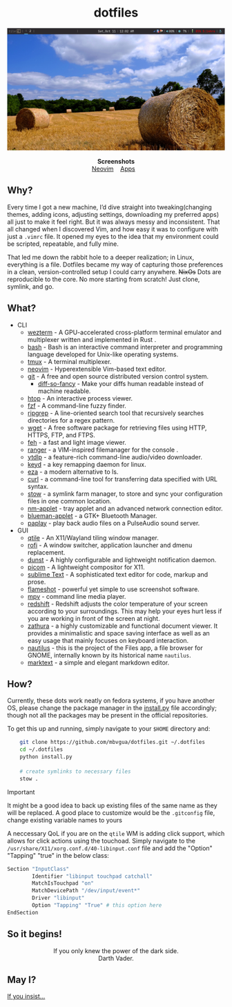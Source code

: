 <h1 align="center">dotfiles</h1>

![mbugua's dotfiles](./images/desktop.png)

<p align="center">
    <b>Screenshots</b><br>
    <a href="https://github.com/mbvgua/dotfiles/blob/main/images/nvim.png">Neovim</a>&nbsp;&nbsp;&nbsp;
    <a href="https://github.com/mbvgua/dotfiles/blob/main/images/apps.png">Apps</a>&nbsp;&nbsp;&nbsp;
</p>

## Why?

Every time I got a new machine, I’d dive straight into tweaking(changing themes, adding icons, adjusting settings, downloading my preferred apps) all just to make it feel right. But it was always messy and inconsistent. That all changed when I discovered Vim, and how easy it was to configure with just a `.vimrc` file. It opened my eyes to the idea that my environment could be scripted, repeatable, and fully mine.

That led me down the rabbit hole to a deeper realization; in Linux, everything is a file. Dotfiles became my way of capturing those preferences in a clean, version-controlled setup I could carry anywhere. ~~NixOs~~ Dots are reproducible to the core. No more starting from scratch! Just clone, symlink, and go.

## What?

- CLI
    - [wezterm](https://github.com/wezterm/wezterm) - A GPU-accelerated cross-platform terminal emulator and multiplexer written and implemented in Rust .
    - [bash](https://cgit.git.savannah.gnu.org/cgit/bash.git) - Bash is an interactive command interpreter and programming language developed for Unix-like operating systems.
    - [tmux](https://github.com/tmux/tmux) - A terminal multiplexer.
    - [neovim](https://github.com/neovim/neovim) - Hyperextensible Vim-based text editor.
    - [git](https://github.com/git/git) - A free and open source distributed version control system.
        - [diff-so-fancy](https://github.com/so-fancy/diff-so-fancy) - Make your diffs human readable instead of machine readable.
    - [htop](https://github.com/htop-dev/htop) - An interactive process viewer.
    - [fzf](https://github.com/junegunn/fzf) - A command-line fuzzy finder.
    - [ripgrep](https://github.com/BurntSushi/ripgrep) - A line-oriented search tool that recursively searches directories for a regex pattern.
    - [wget](https://cgit.git.savannah.gnu.org/cgit/wget.git) - A free software package for retrieving files using HTTP, HTTPS, FTP, and FTPS.
    - [feh](https://github.com/derf/feh) - a fast and light image viewer.
    - [ranger](https://github.com/ranger/ranger) - a VIM-inspired filemanager for the console .
    - [ytdlp](https://github.com/yt-dlp/yt-dlp) - a feature-rich command-line audio/video downloader.
    - [keyd](https://github.com/rvaiya/keyd) - a key remapping daemon for linux.
    - [eza](https://github.com/eza-community/eza) - a modern alternative to ls.
    - [curl](https://github.com/curl/curl) - a command-line tool for transferring data specified with URL syntax.
    - [stow](https://www.gnu.org/software/stow/) - a symlink farm manager, to store and sync your configuration files in one common location.
    - [nm-applet](https://gitlab.gnome.org/GNOME/network-manager-applet) - tray applet and an advanced network connection editor.
    - [blueman-applet](https://github.com/blueman-project/blueman) - a GTK+ Bluetooth Manager.
    - [paplay](https://linux.die.net/man/1/paplay) - play back audio files on a PulseAudio sound server.
- GUI
    - [qtile](https://github.com/qtile/qtile) - An X11/Wayland tiling window manager.
    - [rofi](https://github.com/davatorium/rofi) - A window switcher, application launcher and dmenu replacement.
    - [dunst](https://github.com/dunst-project/dunst) - A highly configurable and lightweight notification daemon.
    - [picom](https://github.com/yshui/picom) - A lightweight compositor for X11.
    - [sublime Text](https://www.sublimetext.com) - A sophisticated text editor for code, markup and prose.
    - [flameshot](https://github.com/flameshot-org/flameshot) - powerful yet simple to use screenshot software.
    - [mpv](https://github.com/mpv-player/mpv) - command line media player.
    - [redshift](https://github.com/jonls/redshift) - Redshift adjusts the color temperature of your screen according to your surroundings. This may help your eyes hurt less if you are working in front of the screen at night.
    - [zathura](https://pwmt.org/projects/zathura) - a highly customizable and functional document viewer. It provides a minimalistic and space saving interface as well as an easy usage that mainly focuses on keyboard interaction.
    - [nautilus](https://gitlab.gnome.org/GNOME/nautilus) - this is the project of the Files app, a file browser for GNOME, internally known by its historical name `nautilus`.
    - [marktext](https://github.com/marktext/marktext) - a simple and elegant markdown editor.

## How?

Currently, these dots work neatly on fedora systems, if you have another OS, please change the package manager in the [install.py](./install.py) file accordingly; though not all the packages may be present in the official repositories.

To get this up and running, simply navigate to your `$HOME` directory and:
```bash
    git clone https://github.com/mbvgua/dotfiles.git ~/.dotfiles
    cd ~/.dotfiles
    python install.py

    # create symlinks to necessary files
    stow .
```
> [!IMPORTANT]
> It might be a good idea to back up existing files of the same name as they will be replaced. A good place to customize would be the `.gitconfig` file, change existing variable names to yours
> 
> A neccessary QoL if you are on the `qtile` WM is adding click support, which allows for click actions using the touchoad. Simply navigate to the `/usr/share/X11/xorg.conf.d/40-libinput.conf` file and add the "Option" "Tapping" "true" in the below class:
> 
> ```bash
> Section "InputClass"
>         Identifier "libinput touchpad catchall"
>         MatchIsTouchpad "on"
>         MatchDevicePath "/dev/input/event*"
>         Driver "libinput"
>         Option "Tapping" "True" # this option here
> EndSection
> ```

## So it begins!
<!--- So it begins young Padawan! --->

<p align="center">
If you only knew the power of the dark side. <br>
    Darth Vader.
</p>

## May I?

[If you insist...](./LICENSE)


